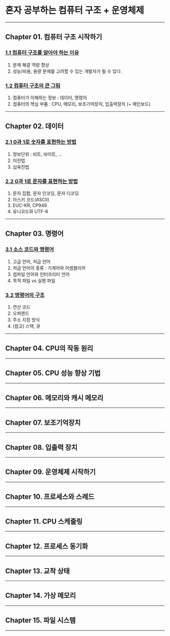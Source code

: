 # 혼자 공부하는 컴퓨터 구조 + 운영체제

---

## Chapter 01. 컴퓨터 구조 시작하기

### <a href="Chapter 01. 컴퓨터 구조 시작하기/1.1 컴퓨터 구조를 알아야 하는 이유.md" target="_blank">1.1 컴퓨터 구조를 알아야 하는 이유</a>
1) 문제 해결 역량 향상
2) 성능/비용, 용량 문제를 고려할 수 있는 개발자가 될 수 있다.

### <a href="Chapter 01. 컴퓨터 구조 시작하기/1.2 컴퓨터 구조의 큰 그림.md" target="_blank">1.2 컴퓨터 구조의 큰 그림</a>
1) 컴퓨터가 이해하는 정보 : 데이터, 명령어
2) 컴퓨터의 핵심 부품 : CPU, 메모리, 보조기억장치, 입출력장치 (+ 메인보드)

---

## Chapter 02. 데이터

### <a href="Chapter 02. 데이터/2.1 0과 1로 숫자를 표현하는 방법.md" target="_blank">2.1 0과 1로 숫자를 표현하는 방법</a>
1) 정보단위 : 비트, 바이트, ...
2) 이진법
3) 십육진법

### <a href="Chapter 02. 데이터/2.2 0과 1로 문자를 표현하는 방법.md" target="_blank">2.2 0과 1로 문자를 표현하는 방법</a>
1) 문자 집합, 문자 인코딩, 문자 디코딩
2) 아스키 코드(ASCII)
3) EUC-KR, CP949
4) 유니코드와 UTF-8

---

## Chapter 03. 명령어

### <a href="Chapter 03. 명령어/3.1 소스 코드와 명령어.md" target="_blank">3.1 소스 코드와 명령어</a>
1) 고급 언어, 저급 언어
2) 저급 언어의 종류 : 기계어와 어셈블리어
3) 컴파일 언어와 인터프리터 언어
4) 목적 파일 vs 실행 파일

### <a href="Chapter 03. 명령어/3.2 명령어의 구조.md" target="_blank">3.2 명령어의 구조</a>
1) 연산 코드
2) 오퍼랜드
3) 주소 지정 방식
4) (참고) 스택, 큐

---

## Chapter 04. CPU의 작동 원리

---

## Chapter 05. CPU 성능 향상 기법

---

## Chapter 06. 메모리와 캐시 메모리

---

## Chapter 07. 보조기억장치

---

## Chapter 08. 입출력 장치


---

## Chapter 09. 운영체제 시작하기

---

## Chapter 10. 프로세스와 스레드

---

## Chapter 11. CPU 스케줄링

---

## Chapter 12. 프로세스 동기화

---

## Chapter 13. 교착 상태

---

## Chapter 14. 가상 메모리

---

## Chapter 15. 파일 시스템

---

